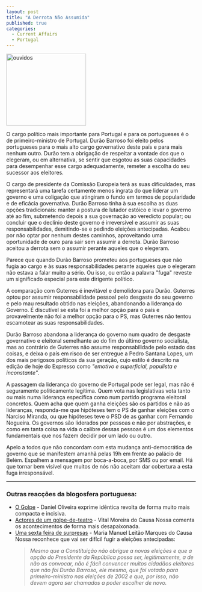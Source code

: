 ```yaml
---
layout: post
title: "A Derrota Não Assumida"
published: true
categories:
  - Current Affairs
  - Portugal
---
```

<p><a href="http://homepage.mac.com/ruitavares/.Pictures/aux/ouvidos.jpg"><img alt="ouvidos" src="http://olifante.blogs.com/covil/images/ouvidos-thumb.jpg" width="212" height="191" border="0"  /></a></p>
<p>
O cargo político mais importante para Portugal e para os portugueses é o de primeiro-ministro de Portugal. Durão Barroso foi eleito pelos portugueses para o mais alto cargo governativo deste país e para mais nenhum outro. Durão tem a obrigação de respeitar a vontade dos que o elegeram, ou em alternativa, se sentir que esgotou as suas capacidades para desempenhar esse cargo adequadamente, remeter a escolha do seu sucessor aos eleitores.
</p><p>
O cargo de presidente da Comissão Europeia terá as suas dificuldades, mas representará uma tarefa certamente menos ingrata do que liderar um governo e uma coligação que atingiram o fundo em termos de popularidade e de eficácia governativa. Durão Barroso tinha à sua escolha as duas opções tradicionais: manter a postura de lutador estóico e levar o governo até ao fim, submetendo depois a sua governação ao veredicto popular; ou concluir que o declínio deste governo é irreversível e assumir as suas responsabilidades, demitindo-se e pedindo eleições antecipadas. Acabou por não optar por nenhum destes caminhos, aproveitando uma oportunidade de ouro para sair sem assumir a derrota. Durão Barroso aceitou a derrota sem o assumir perante aqueles que o elegeram.
</p><p>
Parece que quando Durão Barroso prometeu aos portugueses que não fugia ao cargo e às suas responsabilidades perante aqueles que o elegeram não estava a falar muito a sério. Ou isso, ou então a palavra "fuga" reveste um significado especial para este dirigente político.
</p><p>
A comparação com Guterres é inevitável e demolidora para Durão. Guterres optou por assumir responsabilidade pessoal pelo desgaste do seu governo e pelo mau resultado obtido nas eleições, abandonando a liderança do Governo. É discutível se esta foi a melhor opção para o país e provavelmente não foi a melhor opção para o PS, mas Guterres não tentou escamotear as suas responsabilidades.
</p><p>
Durão Barroso abandona a liderança do governo num quadro de desgaste governativo e eleitoral semelhante ao do fim do último governo socialista, mas ao contrário de Guterres não assume responsabilidade pelo estado das coisas, e deixa o país em risco de ser entregue a Pedro Santana Lopes, um dos mais perigosos políticos da sua geração, cujo estilo é descrito na edição de hoje do Expresso como <cite>"emotivo e superficial, populista e inconstante"</cite>.
</p><p>
A passagem da liderança do governo de Portugal pode ser legal, mas não é seguramente politicamente legítima. Quem vota nas legislativas vota tanto ou mais numa liderança específica como num partido  programa eleitoral concretos. Quem acha que quem ganha eleições são os partidos e não as lideranças, responda-me que hipóteses tem o PS de ganhar eleições com o Narciso Miranda, ou que hipóteses teve o PSD de as ganhar com Fernando Nogueira. Os governos são liderados por pessoas e não por abstrações, e como em tanta coisa na vida o calibre dessas pessoas é um dos elementos fundamentais que nos fazem decidir por um lado ou outro. 
</p><p>
Apelo a todos que não concordam com esta mudança anti-democrática de governo que se manifestem amanhã pelas 19h em frente ao palácio de Belém. Espalhem a mensagem por boca-a-boca, por SMS ou por email. Há que tornar bem visível que muitos de nós não aceitam dar cobertura a esta fuga irresponsável.
</p>
<hr/>
<h3>Outras reacções da blogosfera portuguesa:</h3>
<ul><li>
<a href="http://barnabe.weblog.com.pt/arquivo/125291.html">O Golpe</a> - Daniel Oliveira exprime idêntica revolta de forma muito mais compacta e incisiva.
</li><li>
<a href="http://causa-nossa.blogspot.com/2004/06/actores-de-um-golpe-de-teatro.html">Actores de um golpe-de-teatro</a> - Vital Moreira do Causa Nossa comenta os acontecimentos de forma mais desapaixonada. 
</li><li>
<a href="http://causa-nossa.blogspot.com/2004/06/uma-sexta-feira-de-surpresas.html">Uma sexta feira de surpresas</a> - Maria Manuel Leitão Marques do Causa Nossa reconhece que vai ser difícil fugir a eleições antecipadas:
<blockquote><cite>Mesmo que a Constituição não obrigue a novas eleições e que a opção do Presidente da República possa ser, legitimamente, a de não as convocar, não é fácil convencer muitos cidadãos eleitores que não foi Durão Barroso, ele mesmo, que foi votado para primeiro-ministro nas eleições de 2002 e que, por isso, não devem agora ser chamados a poder escolher de novo.</cite></blockquote>
</li></ul>

